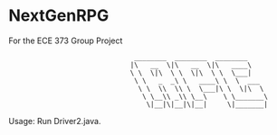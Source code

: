 # NextGenRPG

For the ECE 373 Group Project
                                                                                           
                             
                                   ________  ________  ________                            
                                  |\   __  \|\   __  \|\   ____\                           
                                  \ \  \|\  \ \  \|\  \ \  \___|                           
                                   \ \   _  _\ \   ____\ \  \  ___                         
                                    \ \  \\  \\ \  \___|\ \  \|\  \                        
                                     \ \__\\ _\\ \__\    \ \_______\                       
                                      \|__|\|__|\|__|     \|_______|     
                                                            
                                                            

  Usage: Run Driver2.java.
                                                                                       
                                                                                      
                                                                                           
                                                                                           
                                                                                           
                                                                                           
                                                                                           
                                                                                           
                                                                                           
                                                                                           
                                                                                           
                                                                                           
                                                                                           

 

                                                                                           
                                                                                           
                                                                                           
                                                                                           
                                                                                           
                                                                                           
                                                                                           
                                                                                           
                                                                                           
                                                                                           
                                                                                           
                                                                                           
